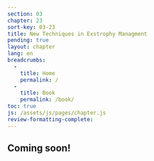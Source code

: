 ```yaml
---
section: 03
chapter: 23
sort-key: 03-23
title: New Techniques in Exstrophy Managment
pending: true
layout: chapter
lang: en
breadcrumbs:
  - 
    title: Home
    permalink: /
  - 
    title: Book
    permalink: /book/
toc: true
js: /assets/js/pages/chapter.js
review-formatting-complete: 
---
```


## Coming soon!